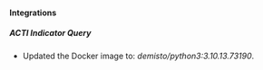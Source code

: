 #### Integrations
##### ACTI Indicator Query
- Updated the Docker image to: *demisto/python3:3.10.13.73190*.
